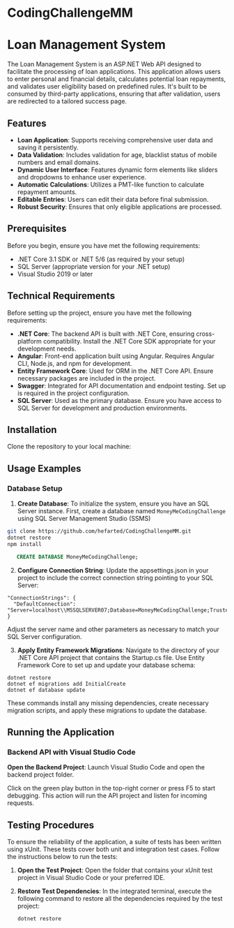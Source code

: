 # CodingChallengeMM

# Loan Management System

The Loan Management System is an ASP.NET Web API designed to facilitate the processing of loan applications. This application allows users to enter personal and financial details, calculates potential loan repayments, and validates user eligibility based on predefined rules. It's built to be consumed by third-party applications, ensuring that after validation, users are redirected to a tailored success page.

## Features

- **Loan Application**: Supports receiving comprehensive user data and saving it persistently.
- **Data Validation**: Includes validation for age, blacklist status of mobile numbers and email domains.
- **Dynamic User Interface**: Features dynamic form elements like sliders and dropdowns to enhance user experience.
- **Automatic Calculations**: Utilizes a PMT-like function to calculate repayment amounts.
- **Editable Entries**: Users can edit their data before final submission.
- **Robust Security**: Ensures that only eligible applications are processed.

## Prerequisites

Before you begin, ensure you have met the following requirements:
- .NET Core 3.1 SDK or .NET 5/6 (as required by your setup)
- SQL Server (appropriate version for your .NET setup)
- Visual Studio 2019 or later

## Technical Requirements

Before setting up the project, ensure you have met the following requirements:
- **.NET Core**: The backend API is built with .NET Core, ensuring cross-platform compatibility. Install the .NET Core SDK appropriate for your development needs.
- **Angular**: Front-end application built using Angular. Requires Angular CLI, Node.js, and npm for development.
- **Entity Framework Core**: Used for ORM in the .NET Core API. Ensure necessary packages are included in the project.
- **Swagger**: Integrated for API documentation and endpoint testing. Set up is required in the project configuration.
- **SQL Server**: Used as the primary database. Ensure you have access to SQL Server for development and production environments.

## Installation

Clone the repository to your local machine:



## Usage Examples

### Database Setup
1. **Create Database**:
   To initialize the system, ensure you have an SQL Server instance. First, create a database named `MoneyMeCodingChallenge` using SQL Server Management Studio (SSMS)

```bash
git clone https://github.com/hefarted/CodingChallengeMM.git
dotnet restore
npm install
```
```  sql
   CREATE DATABASE MoneyMeCodingChallenge;
```
2. **Configure Connection String**:
   Update the appsettings.json in your project to include the correct connection string pointing to your SQL Server:

```
"ConnectionStrings": {
  "DefaultConnection": "Server=localhost\\MSSQLSERVER07;Database=MoneyMeCodingChallenge;Trusted_Connection=True;TrustServerCertificate=True;"
}
```
Adjust the server name and other parameters as necessary to match your SQL Server configuration.

3. **Apply Entity Framework Migrations**:
   Navigate to the directory of your .NET Core API project that contains the Startup.cs file. Use Entity Framework Core to set up and update your database schema:
```
dotnet restore
dotnet ef migrations add InitialCreate
dotnet ef database update
```
   These commands install any missing dependencies, create necessary migration scripts, and apply these migrations to update the database.

## Running the Application

### Backend API with Visual Studio Code

**Open the Backend Project**:
   Launch Visual Studio Code and open the backend project folder.
   
   Click on the green play button in the top-right corner or press F5 to start debugging. This action will run the API project and listen for incoming requests.

## Testing Procedures

To ensure the reliability of the application, a suite of tests has been written using xUnit. These tests cover both unit and integration test cases. Follow the instructions below to run the tests:

1. **Open the Test Project**:
   Open the folder that contains your xUnit test project in Visual Studio Code or your preferred IDE.

2. **Restore Test Dependencies**:
   In the integrated terminal, execute the following command to restore all the dependencies required by the test project:
   
   ```bash
   dotnet restore
 ```


